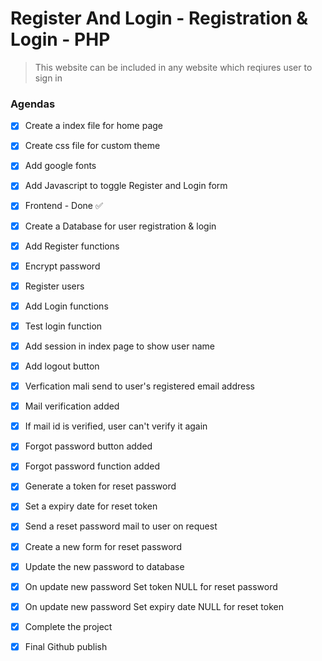 # Register And Login - Registration & Login - PHP

> This website can be included in any website which reqiures user to sign in

### Agendas

- [x] Create a index file for home page
- [x] Create css file for custom theme
- [x] Add google fonts
- [x] Add Javascript to toggle Register and Login form

- [x] Frontend - Done ✅

- [x] Create a Database for user registration & login
- [x] Add Register functions
- [x] Encrypt password
- [x] Register users
- [x] Add Login functions
- [x] Test login function
- [x] Add session in index page to show user name
- [x] Add logout button

- [x] Verfication mali send to user's registered email address
- [x] Mail verification added
- [x] If mail id is verified, user can't verify it again

- [x] Forgot password button added
- [x] Forgot password function added
- [x] Generate a token for reset password
- [x] Set a expiry date for reset token
- [x] Send a reset password mail to user on request
- [x] Create a new form for reset password
- [x] Update the new password to database
- [x] On update new password Set token NULL for reset password
- [x] On update new password Set expiry date NULL for reset token

- [x] Complete the project
- [x] Final Github publish
